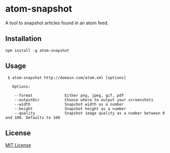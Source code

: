 # atom-snapshot

A tool to snapshot articles found in an atom feed.

## Installation

```
npm install -g atom-snapshot
```

## Usage

```
 $ atom-snapshot http://domain.com/atom.xml [options]

   Options:

    --format              Either png, jpeg, gif, pdf
    --outputDir           Choose where to output your screenshots
    --width               Snapshot width as a number
    --height              Snapshot height as a number
    --quality             Snapshot image quality as a number between 0 and 100. Defaults to 100
```

## License

[MIT License](http://en.wikipedia.org/wiki/MIT_License)
